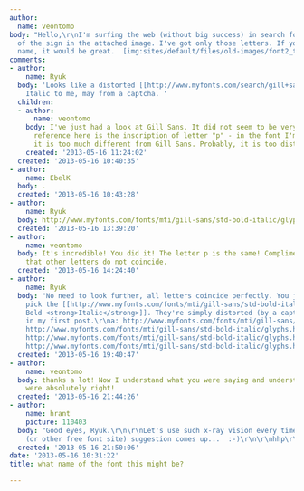 ```yaml
---
author:
  name: veontomo
body: "Hello,\r\nI'm surfing the web (without big success) in search for the font
  of the sign in the attached image. I've got only those letters. If you know its
  name, it would be great.  [img:sites/default/files/old-images/font2_tiny_4037.gif]"
comments:
- author:
    name: Ryuk
  body: 'Looks like a distorted [[http://www.myfonts.com/search/gill+sans|Gill Sans]]
    Italic to me, may from a captcha. '
  children:
  - author:
      name: veontomo
    body: I've just had a look at Gill Sans. It did not seem to be very similar.  My
      reference here is the inscription of letter "p" - in the font I'm looking for
      it is too much different from Gill Sans. Probably, it is too distorted :-)
    created: '2013-05-16 11:24:02'
  created: '2013-05-16 10:40:35'
- author:
    name: EbelK
  body: .
  created: '2013-05-16 10:43:28'
- author:
    name: Ryuk
  body: http://www.myfonts.com/fonts/mti/gill-sans/std-bold-italic/glyphs.html#glyphs/544620/81
  created: '2013-05-16 13:39:20'
- author:
    name: veontomo
  body: It's incredible! You did it! The letter p is the same! Compliments! It's pity
    that other letters do not coincide.
  created: '2013-05-16 14:24:40'
- author:
    name: Ryuk
  body: "No need to look further, all letters coincide perfectly. You just have to
    pick the [[http://www.myfonts.com/fonts/mti/gill-sans/std-bold-italic/|Gill Sans
    Bold <strong>Italic</strong>]]. They're simply distorted (by a captcha) as I said
    in my first post.\r\na: http://www.myfonts.com/fonts/mti/gill-sans/std-bold-italic/glyphs.html#glyphs/544620/66\r\nc:
    http://www.myfonts.com/fonts/mti/gill-sans/std-bold-italic/glyphs.html#glyphs/544620/68\r\nS:
    http://www.myfonts.com/fonts/mti/gill-sans/std-bold-italic/glyphs.html#glyphs/544620/52\r\nz:
    http://www.myfonts.com/fonts/mti/gill-sans/std-bold-italic/glyphs.html#glyphs/544620/91"
  created: '2013-05-16 19:40:47'
- author:
    name: veontomo
  body: thanks a lot! Now I understand what you were saying and understand that you
    were absolutely right!
  created: '2013-05-16 21:44:26'
- author:
    name: hrant
    picture: 110403
  body: "Good eyes, Ryuk.\r\n\r\nLet's use such x-ray vision every time any Dafont
    (or other free font site) suggestion comes up...  :-)\r\n\r\nhhp\r\n"
  created: '2013-05-16 21:50:06'
date: '2013-05-16 10:31:22'
title: what name of the font this might be?

---
```

